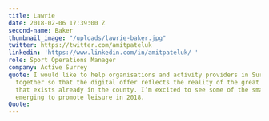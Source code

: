```yaml
---
title: Lawrie
date: 2018-02-06 17:39:00 Z
second-name: Baker
thumbnail_image: "/uploads/lawrie-baker.jpg"
twitter: https://twitter.com/amitpateluk
linkedin: 'https://www.linkedin.com/in/amitpateluk/ '
role: Sport Operations Manager
company: Active Surrey
quote: I would like to help organisations and activity providers in Surrey to work
  together so that the digital offer reflects the reality of the great range of activities
  that exists already in the county. I’m excited to see some of the smart solutions
  emerging to promote leisure in 2018.
Quote: 
---
```


